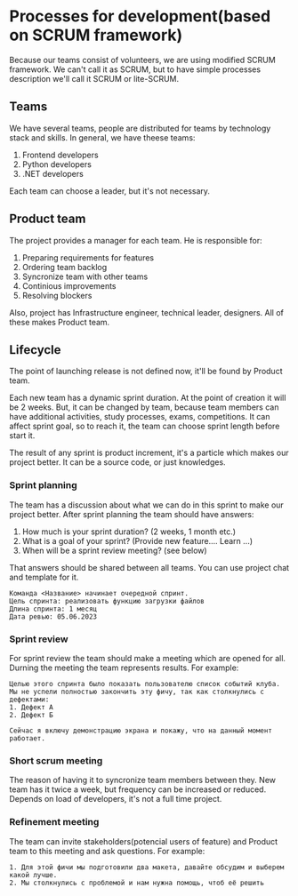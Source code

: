# Processes for development(based on SCRUM framework)

Because our teams consist of volunteers, we are using modified SCRUM framework. We can't call it as SCRUM, but to have simple processes description we'll call it SCRUM or lite-SCRUM.

## Teams 

We have several teams, people are distributed for teams by technology stack and skills. In general, we have theese teams:
1. Frontend developers
2. Python developers
3. .NET developers

Each team can choose a leader, but it's not necessary. 

## Product team

The project provides a manager for each team. He is responsible for:
1. Preparing requirements for features
2. Ordering team backlog
3. Syncronize team with other teams
4. Continious improvements
5. Resolving blockers

Also, project has Infrastructure engineer, technical leader, designers. 
All of these makes Product team.

## Lifecycle

The point of launching release is not defined now, it'll be found by Product team.

Each new team has a dynamic sprint duration. At the point of creation it will be 2 weeks. 
But, it can be changed by team, because team members can have additional activities, study processes, exams, competitions. 
It can affect sprint goal, so to reach it, the team can choose sprint length before start it.

The result of any sprint is product increment, it's a particle which makes our project better. It can be a source code, or just knowledges. 

### Sprint planning

The team has a discussion about what we can do in this sprint to make our project better.
After sprint planning the team should have answers:
1. How much is your sprint duration? (2 weeks, 1 month etc.)
2. What is a goal of your sprint? (Provide new feature.... Learn ...)
3. When will be a sprint review meeting? (see below)

That answers should be shared between all teams. You can use project chat and template for it.

```
Команда <Название> начинает очередной спринт.
Цель спринта: реализовать функцию загрузки файлов
Длина спринта: 1 месяц
Дата ревью: 05.06.2023
```

### Sprint review

For sprint review the team should make a meeting which are opened for all. Durning the meeting the team represents results. For example:
```
Целью этого спринта было показать пользователю список событий клуба. Мы не успели полностью закончить эту фичу, так как столкнулись с дефектами:
1. Дефект А
2. Дефект Б

Сейчас я включу демонстрацию экрана и покажу, что на данный момент работает.
```

### Short scrum meeting

The reason of having it to syncronize team members between they.
New team has it twice a week, but frequency can be increased or reduced. Depends on load of developers, it's not a full time project. 


### Refinement meeting

The team can invite stakeholders(potencial users of feature) and Product team to this meeting and ask questions. 
For example:
```
1. Для этой фичи мы подготовили два макета, давайте обсудим и выберем какой лучше.
2. Мы столкнулись с проблемой и нам нужна помощь, чтоб её решить
```



